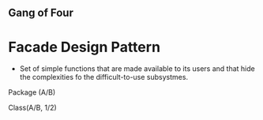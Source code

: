 ## Gang of Four

# Facade Design Pattern
- Set of simple functions that are made available to its users and that hide the complexities fo the difficult-to-use subsystmes.

Package (A/B)

Class(A/B, 1/2)


